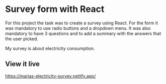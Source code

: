 # Survey form with React

For this project the task was to create a survey using React. For the form it was mandatory to use radio buttons and a dropdown menu. It was also mandatory to have 3 questions and to add a summary with the answers that the user picked.

My survey is about electricity consumption.

## View it live

https://marias-electricity-survey.netlify.app/
